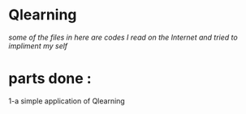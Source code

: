 # Qlearning
*some of the files in here are codes I read on the Internet and tried to impliment my self*
# parts done :
1-a simple application of Qlearning
